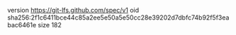 version https://git-lfs.github.com/spec/v1
oid sha256:2f1c6411bce44c85a2ee5e50a5e50cc28e39202d7dbfc74b92f5f3eabac6461e
size 182
